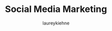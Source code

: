 ---
layout: default
image: laurey.jpg
name: Laurey Kiehne
author: laureykiehne
title: Social Media Marketing
order: 13

social: 
  - account: twitter
    username: lakiehne
  - account: instagram
    username: laureyanne
    
---